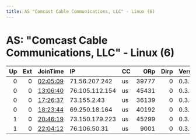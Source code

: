 ```yaml
---
title: AS "Comcast Cable Communications, LLC" - Linux (6)
---
```


# AS: "Comcast Cable Communications, LLC" - Linux (6)

|   Up |   Ext | JoinTime                                                                                            | IP             | CC   |   ORp |   Dirp | Version   | Contact                   | Nickname        |   eFamMembers |
|-----:|------:|:----------------------------------------------------------------------------------------------------|:---------------|:-----|------:|-------:|:----------|:--------------------------|:----------------|--------------:|
|    0 |     0 | [02:05:09](https://metrics.torproject.org/rs.html#details/8DD3F384F10393650ABC57D894CD85103DB165ED) | 71.56.207.242  | us   | 39777 |      0 | 0.3.2.10  | None                      | UbuntuCore239   |             1 |
|    0 |     0 | [13:06:40](https://metrics.torproject.org/rs.html#details/C244F822EEDEEEA6DA95C6A89182BE38676B815F) | 76.105.112.154 | us   | 45431 |      0 | 0.3.2.10  | None                      | UbuntuCore239   |             1 |
|    0 |     0 | [17:26:37](https://metrics.torproject.org/rs.html#details/6E026D99F49265E52E4E8B9079E365CEB26F590E) | 73.155.2.43    | us   | 36139 |      0 | 0.3.2.10  | None                      | UbuntuCore239   |             1 |
|    0 |     0 | [18:23:44](https://metrics.torproject.org/rs.html#details/AB702F3BA839A364A4917EC4CBE608B50BBB58EA) | 69.250.18.164  | us   | 40192 |      0 | 0.3.2.10  | None                      | UbuntuCore239   |             1 |
|    1 |     0 | [20:46:19](https://metrics.torproject.org/rs.html#details/95E4D7520817BBE313358CA5F20808765D8BF9DB) | 73.150.179.223 | us   | 45299 |      0 | 0.3.2.10  | None                      | UbuntuCore239   |             1 |
|    1 |     0 | [22:04:12](https://metrics.torproject.org/rs.html#details/DE360DC19152932E6076741ECE60A96DC60D4847) | 76.106.50.31   | us   |  9001 |      0 | 0.3.3.9   | 10toseven@torbox3uiot6wch | YelloSunflowers |             1 |
